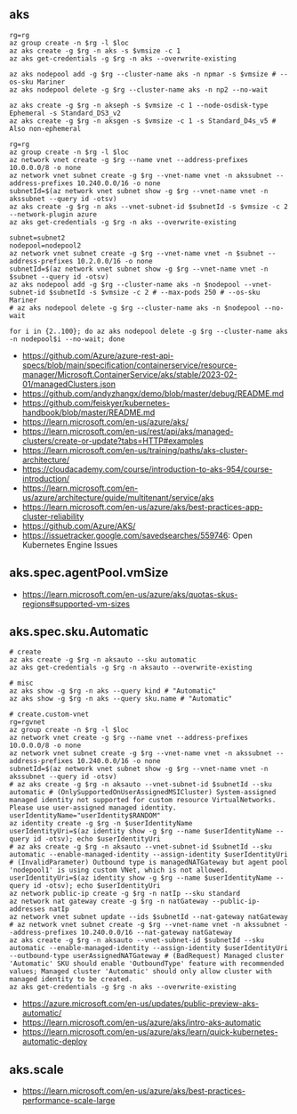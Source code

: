 ## aks
```
rg=rg
az group create -n $rg -l $loc
az aks create -g $rg -n aks -s $vmsize -c 1
az aks get-credentials -g $rg -n aks --overwrite-existing

az aks nodepool add -g $rg --cluster-name aks -n npmar -s $vmsize # --os-sku Mariner
az aks nodepool delete -g $rg --cluster-name aks -n np2 --no-wait
```

```
az aks create -g $rg -n akseph -s $vmsize -c 1 --node-osdisk-type Ephemeral -s Standard_DS3_v2
az aks create -g $rg -n aksgen -s $vmsize -c 1 -s Standard_D4s_v5 # Also non-ephemeral
```

```
rg=rg
az group create -n $rg -l $loc
az network vnet create -g $rg --name vnet --address-prefixes 10.0.0.0/8 -o none 
az network vnet subnet create -g $rg --vnet-name vnet -n akssubnet --address-prefixes 10.240.0.0/16 -o none 
subnetId=$(az network vnet subnet show -g $rg --vnet-name vnet -n akssubnet --query id -otsv)
az aks create -g $rg -n aks --vnet-subnet-id $subnetId -s $vmsize -c 2 --network-plugin azure
az aks get-credentials -g $rg -n aks --overwrite-existing

subnet=subnet2
nodepool=nodepool2
az network vnet subnet create -g $rg --vnet-name vnet -n $subnet --address-prefixes 10.2.0.0/16 -o none 
subnetId=$(az network vnet subnet show -g $rg --vnet-name vnet -n $subnet --query id -otsv)
az aks nodepool add -g $rg --cluster-name aks -n $nodepool --vnet-subnet-id $subnetId -s $vmsize -c 2 # --max-pods 250 # --os-sku Mariner
# az aks nodepool delete -g $rg --cluster-name aks -n $nodepool --no-wait

for i in {2..100}; do az aks nodepool delete -g $rg --cluster-name aks -n nodepool$i --no-wait; done
```

- https://github.com/Azure/azure-rest-api-specs/blob/main/specification/containerservice/resource-manager/Microsoft.ContainerService/aks/stable/2023-02-01/managedClusters.json
- https://github.com/andyzhangx/demo/blob/master/debug/README.md
- https://github.com/feiskyer/kubernetes-handbook/blob/master/README.md
- https://learn.microsoft.com/en-us/azure/aks/
- https://learn.microsoft.com/en-us/rest/api/aks/managed-clusters/create-or-update?tabs=HTTP#examples
- https://learn.microsoft.com/en-us/training/paths/aks-cluster-architecture/
- https://cloudacademy.com/course/introduction-to-aks-954/course-introduction/
- https://learn.microsoft.com/en-us/azure/architecture/guide/multitenant/service/aks
- https://learn.microsoft.com/en-us/azure/aks/best-practices-app-cluster-reliability
- https://github.com/Azure/AKS/
- https://issuetracker.google.com/savedsearches/559746: Open Kubernetes Engine Issues

## aks.spec.agentPool.vmSize

- https://learn.microsoft.com/en-us/azure/aks/quotas-skus-regions#supported-vm-sizes

## aks.spec.sku.Automatic

```
# create
az aks create -g $rg -n aksauto --sku automatic
az aks get-credentials -g $rg -n aksauto --overwrite-existing

# misc
az aks show -g $rg -n aks --query kind # "Automatic"
az aks show -g $rg -n aks --query sku.name # "Automatic"

# create.custom-vnet
rg=rgvnet
az group create -n $rg -l $loc
az network vnet create -g $rg --name vnet --address-prefixes 10.0.0.0/8 -o none 
az network vnet subnet create -g $rg --vnet-name vnet -n akssubnet --address-prefixes 10.240.0.0/16 -o none 
subnetId=$(az network vnet subnet show -g $rg --vnet-name vnet -n akssubnet --query id -otsv)
# az aks create -g $rg -n aksauto --vnet-subnet-id $subnetId --sku automatic # (OnlySupportedOnUserAssignedMSICluster) System-assigned managed identity not supported for custom resource VirtualNetworks. Please use user-assigned managed identity.
userIdentityName="userIdentity$RANDOM"
az identity create -g $rg -n $userIdentityName
userIdentityUri=$(az identity show -g $rg --name $userIdentityName --query id -otsv); echo $userIdentityUri
# az aks create -g $rg -n aksauto --vnet-subnet-id $subnetId --sku automatic --enable-managed-identity --assign-identity $userIdentityUri # (InvalidParameter) Outbound type is managedNATGateway but agent pool 'nodepool1' is using custom VNet, which is not allowed.
userIdentityUri=$(az identity show -g $rg --name $userIdentityName --query id -otsv); echo $userIdentityUri
az network public-ip create -g $rg -n natIp --sku standard
az network nat gateway create -g $rg -n natGateway --public-ip-addresses natIp
az network vnet subnet update --ids $subnetId --nat-gateway natGateway
# az network vnet subnet create -g $rg --vnet-name vnet -n akssubnet --address-prefixes 10.240.0.0/16 --nat-gateway natGateway
az aks create -g $rg -n aksauto --vnet-subnet-id $subnetId --sku automatic --enable-managed-identity --assign-identity $userIdentityUri --outbound-type userAssignedNATGateway # (BadRequest) Managed cluster 'Automatic' SKU should enable 'OutboundType' feature with recommended values; Managed cluster 'Automatic' should only allow cluster with managed identity to be created.
az aks get-credentials -g $rg -n aks --overwrite-existing
```

- https://azure.microsoft.com/en-us/updates/public-preview-aks-automatic/
- https://learn.microsoft.com/en-us/azure/aks/intro-aks-automatic
- https://learn.microsoft.com/en-us/azure/aks/learn/quick-kubernetes-automatic-deploy

## aks.scale
- https://learn.microsoft.com/en-us/azure/aks/best-practices-performance-scale-large
